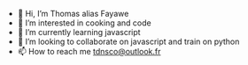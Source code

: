 - 👋 Hi, I’m Thomas alias Fayawe
- 👀 I’m interested in cooking and code
- 🌱 I’m currently learning javascript
- 💞️ I’m looking to collaborate on javascript and train on python
- 📫 How to reach me tdnsco@outlook.fr

<!---
Fayawe/Fayawe is a ✨ special ✨ repository because its `README.md` (this file) appears on your GitHub profile.
You can click the Preview link to take a look at your changes.
--->

